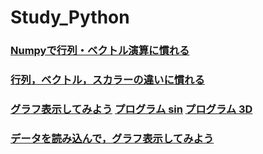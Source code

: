 # Study_Python

### [Numpyで行列・ベクトル演算に慣れる](./numpy.ipynb)
### [行列，ベクトル，スカラーの違いに慣れる](./inoutFunction.ipynb)
### [グラフ表示してみよう](./plot_func.ipynb) [プログラム sin](./plot_func.py) [プログラム 3D](./plot_3D.py)
### [データを読み込んで，グラフ表示してみよう](./inputData.ipynb)


